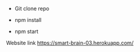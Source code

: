 

- Git clone repo

- npm install

- npm start 

Website link
https://smart-brain-03.herokuapp.com/
